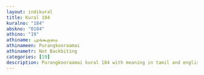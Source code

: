 ```yaml
---
layout: indikural
title: Kural 184
kuralno: "184"
abskno: "0184"
athino: "19"
athiname: புறங்கூறாமை
athinameen: Purangkooraamai
athinametr: Not Backbiting
categories: [19]
description: Purangkooraamai kural 184 with meaning in tamil and english 
---
```


